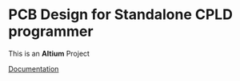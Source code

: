 # PCB Design for Standalone CPLD programmer

This is an  __Altium__  Project  

[Documentation](CPLD_Programmer.pdf)
